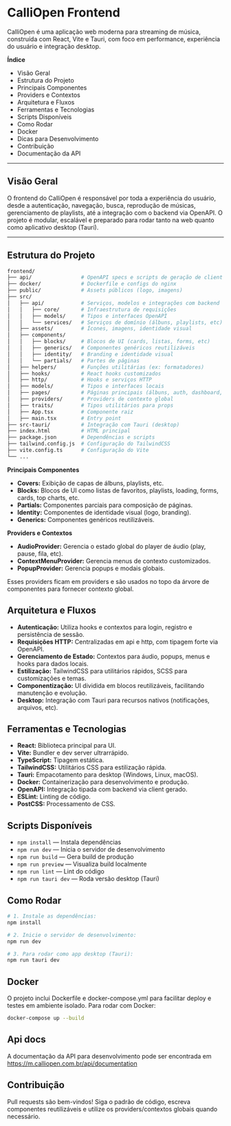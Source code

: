 # CalliOpen Frontend
CalliOpen é uma aplicação web moderna para streaming de música, construída com React, Vite e Tauri, com foco em performance, experiência do usuário e integração desktop.

**Índice**
* Visão Geral
* Estrutura do Projeto
* Principais Componentes
* Providers e Contextos
* Arquitetura e Fluxos
* Ferramentas e Tecnologias
* Scripts Disponíveis
* Como Rodar
* Docker
* Dicas para Desenvolvimento
* Contribuição
* Documentação da API

---

## Visão Geral
O frontend do CalliOpen é responsável por toda a experiência do usuário, desde a autenticação, navegação, busca, reprodução de músicas, gerenciamento de playlists, até a integração com o backend via OpenAPI. O projeto é modular, escalável e preparado para rodar tanto na web quanto como aplicativo desktop (Tauri).

---

## Estrutura do Projeto
```bash
frontend/
├── api/                # OpenAPI specs e scripts de geração de client
├── docker/             # Dockerfile e configs do nginx
├── public/             # Assets públicos (logo, imagens)
├── src/
│   ├── api/            # Serviços, modelos e integrações com backend
│   │   ├── core/       # Infraestrutura de requisições
│   │   ├── models/     # Tipos e interfaces OpenAPI
│   │   └── services/   # Serviços de domínio (álbuns, playlists, etc)
│   ├── assets/         # Ícones, imagens, identidade visual
│   ├── components/
│   │   ├── blocks/     # Blocos de UI (cards, listas, forms, etc)
│   │   ├── generics/   # Componentes genéricos reutilizáveis
│   │   ├── identity/   # Branding e identidade visual
│   │   └── partials/   # Partes de páginas
│   ├── helpers/        # Funções utilitárias (ex: formatadores)
│   ├── hooks/          # React hooks customizados
│   ├── http/           # Hooks e serviços HTTP
│   ├── models/         # Tipos e interfaces locais
│   ├── pages/          # Páginas principais (álbuns, auth, dashboard, playlists)
│   ├── providers/      # Providers de contexto global
│   ├── traits/         # Tipos utilitários para props
│   ├── App.tsx         # Componente raiz
│   ├── main.tsx        # Entry point
├── src-tauri/          # Integração com Tauri (desktop)
├── index.html          # HTML principal
├── package.json        # Dependências e scripts
├── tailwind.config.js  # Configuração do TailwindCSS
├── vite.config.ts      # Configuração do Vite
└── ...
```

**Principais Componentes**
* **Covers:** Exibição de capas de álbuns, playlists, etc.
* **Blocks:** Blocos de UI como listas de favoritos, playlists, loading, forms, cards, top charts, etc.
* **Partials:** Componentes parciais para composição de páginas.
* **Identity:** Componentes de identidade visual (logo, branding).
* **Generics:** Componentes genéricos reutilizáveis.

**Providers e Contextos**
* **AudioProvider:** Gerencia o estado global do player de áudio (play, pause, fila, etc).
* **ContextMenuProvider:** Gerencia menus de contexto customizados.
* **PopupProvider:** Gerencia popups e modais globais.

Esses providers ficam em providers e são usados no topo da árvore de componentes para fornecer contexto global.

## Arquitetura e Fluxos
* **Autenticação:** Utiliza hooks e contextos para login, registro e persistência de sessão.
* **Requisições HTTP:** Centralizadas em api e http, com tipagem forte via OpenAPI.
* **Gerenciamento de Estado:** Contextos para áudio, popups, menus e hooks para dados locais.
* **Estilização:** TailwindCSS para utilitários rápidos, SCSS para customizações e temas.
* **Componentização:** UI dividida em blocos reutilizáveis, facilitando manutenção e evolução.
* **Desktop:** Integração com Tauri para recursos nativos (notificações, arquivos, etc).

## Ferramentas e Tecnologias
* **React:** Biblioteca principal para UI.
* **Vite:** Bundler e dev server ultrarrápido.
* **TypeScript:** Tipagem estática.
* **TailwindCSS:** Utilitários CSS para estilização rápida.
* **Tauri:** Empacotamento para desktop (Windows, Linux, macOS).
* **Docker:** Containerização para desenvolvimento e produção.
* **OpenAPI:** Integração tipada com backend via client gerado.
* **ESLint:** Linting de código.
* **PostCSS:** Processamento de CSS.

## Scripts Disponíveis
* `npm install` — Instala dependências
* `npm run dev` — Inicia o servidor de desenvolvimento
* `npm run build` — Gera build de produção
* `npm run preview` — Visualiza build localmente
* `npm run lint` — Lint do código
* `npm run tauri dev` — Roda versão desktop (Tauri)

## Como Rodar

```bash
# 1. Instale as dependências:
npm install

# 2. Inicie o servidor de desenvolvimento:
npm run dev

# 3. Para rodar como app desktop (Tauri):
npm run tauri dev
```

## Docker
O projeto inclui Dockerfile e docker-compose.yml para facilitar deploy e testes em ambiente isolado.
Para rodar com Docker:

```bash
docker-compose up --build
```

## Api docs
A documentação da API para desenvolvimento pode ser encontrada em https://m.calliopen.com.br/api/documentation

## Contribuição
Pull requests são bem-vindos! Siga o padrão de código, escreva componentes reutilizáveis e utilize os providers/contextos globais quando necessário.